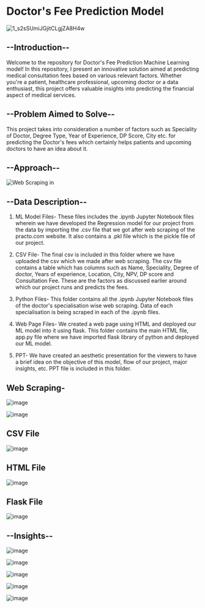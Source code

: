  # Doctor's Fee Prediction Model


![1_s2sSUmiJGjitCLgjZA8H4w](https://github.com/sarthak0613/doctors-fee-prediction/assets/135547703/0ebfff75-5931-42dd-9c9b-71995f3c7d2b)



## **--Introduction--**

Welcome to the repository for Doctor's Fee Prediction Machine Learning model! In this repository, I present an innovative solution aimed at predicting medical consultation fees based on various relevant factors. Whether you're a patient, healthcare professional, upcoming doctor or a data enthusiast, this project offers valuable insights into predicting the financial aspect of medical services.

## **--Problem Aimed to Solve--**

This project takes into consideration a number of factors such as Speciality of Doctor, Degree Type, Year of Experience, DP Score, City etc. for predicting the Doctor's fees which certainly helps patients and upcoming doctors to have an idea about it.

## **--Approach--**

![Web Scraping in](https://github.com/sarthak0613/doctors-fee-prediction/assets/135547703/ed915bd9-3006-46a9-8214-51730014e600)

## **--Data Description--**

1. ML Model Files- These files includes the .ipynb Jupyter Notebook files wherein we have developed the Regression model for our project from the data by importing the .csv file that we got after web scraping of the practo.com website. It also contains a .pkl file which is the pickle file of our project.

2. CSV File- The final csv is included in this folder where we have uploaded the csv which we made after web scraping. The csv file contains a table which has columns such as Name, Speciality, Degree of doctor, Years of experience, Location, City, NPV, DP score and Consultation Fee. These are the factors as discussed earlier around which our project runs and predicts the fees.

3. Python Files- This folder contains all the .ipynb Jupyter Notebook files of the doctor's specialisation wise web scraping. Data of each specialisation is being scraped in each of the .ipynb files.

4. Web Page Files- We created a web page using HTML and deployed our ML model into it using flask. This folder contains the main HTML file, app.py file where we have imported flask library of python and deployed our ML model.

5. PPT- We have created an aesthetic presentation for the viewers to have a brief idea on the objective of this model, flow of our project, major insights, etc. PPT file is included in this folder.


## Web Scraping-

![image](https://github.com/sarthak0613/doctors-fee-prediction/assets/135547703/d96f2515-adff-48e3-84a5-e6be490fa116)


![image](https://github.com/sarthak0613/doctors-fee-prediction/assets/135547703/af8dbac2-46a1-406b-9585-2cb28fd3c788)


## CSV File

![image](https://github.com/sarthak0613/doctors-fee-prediction/assets/135547703/b7bf92b4-f240-47f7-a596-2cae75d5427c)

## HTML File

![image](https://github.com/sarthak0613/doctors-fee-prediction/assets/135547703/9a650a0e-edd8-4607-9158-9ae8a67c9812)

## Flask File

![image](https://github.com/sarthak0613/doctors-fee-prediction/assets/135547703/a32cf47b-3a7a-4a84-96b3-1f7548ba7d13)

## **--Insights--**


![image](https://github.com/sarthak0613/doctors-fee-prediction/assets/135547703/515385f5-54bc-43a7-9a9c-a9b05c95ba1b)


![image](https://github.com/sarthak0613/doctors-fee-prediction/assets/135547703/8253459f-fd16-444e-a70d-c2325d248772)


![image](https://github.com/sarthak0613/doctors-fee-prediction/assets/135547703/3110fa97-1046-40db-a33d-11d8b8a617b9)


![image](https://github.com/sarthak0613/doctors-fee-prediction/assets/135547703/3bfa75e1-9d31-4927-834a-b2fee51d8b07)


![image](https://github.com/sarthak0613/doctors-fee-prediction/assets/135547703/dfa4b1e1-096b-4211-a434-95ef3978eefc)









